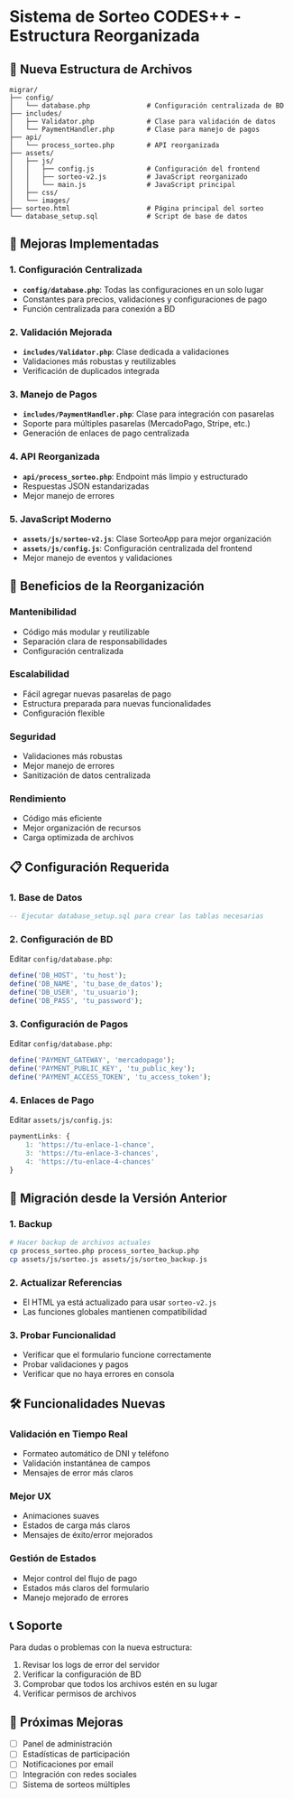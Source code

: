 # Sistema de Sorteo CODES++ - Estructura Reorganizada

## 📁 Nueva Estructura de Archivos

```
migrar/
├── config/
│   └── database.php              # Configuración centralizada de BD
├── includes/
│   ├── Validator.php             # Clase para validación de datos
│   └── PaymentHandler.php        # Clase para manejo de pagos
├── api/
│   └── process_sorteo.php        # API reorganizada
├── assets/
│   ├── js/
│   │   ├── config.js             # Configuración del frontend
│   │   ├── sorteo-v2.js          # JavaScript reorganizado
│   │   └── main.js               # JavaScript principal
│   ├── css/
│   └── images/
├── sorteo.html                   # Página principal del sorteo
└── database_setup.sql            # Script de base de datos
```

## 🔧 Mejoras Implementadas

### 1. **Configuración Centralizada**
- **`config/database.php`**: Todas las configuraciones en un solo lugar
- Constantes para precios, validaciones y configuraciones de pago
- Función centralizada para conexión a BD

### 2. **Validación Mejorada**
- **`includes/Validator.php`**: Clase dedicada a validaciones
- Validaciones más robustas y reutilizables
- Verificación de duplicados integrada

### 3. **Manejo de Pagos**
- **`includes/PaymentHandler.php`**: Clase para integración con pasarelas
- Soporte para múltiples pasarelas (MercadoPago, Stripe, etc.)
- Generación de enlaces de pago centralizada

### 4. **API Reorganizada**
- **`api/process_sorteo.php`**: Endpoint más limpio y estructurado
- Respuestas JSON estandarizadas
- Mejor manejo de errores

### 5. **JavaScript Moderno**
- **`assets/js/sorteo-v2.js`**: Clase SorteoApp para mejor organización
- **`assets/js/config.js`**: Configuración centralizada del frontend
- Mejor manejo de eventos y validaciones

## 🚀 Beneficios de la Reorganización

### **Mantenibilidad**
- Código más modular y reutilizable
- Separación clara de responsabilidades
- Configuración centralizada

### **Escalabilidad**
- Fácil agregar nuevas pasarelas de pago
- Estructura preparada para nuevas funcionalidades
- Configuración flexible

### **Seguridad**
- Validaciones más robustas
- Mejor manejo de errores
- Sanitización de datos centralizada

### **Rendimiento**
- Código más eficiente
- Mejor organización de recursos
- Carga optimizada de archivos

## 📋 Configuración Requerida

### 1. **Base de Datos**
```sql
-- Ejecutar database_setup.sql para crear las tablas necesarias
```

### 2. **Configuración de BD**
Editar `config/database.php`:
```php
define('DB_HOST', 'tu_host');
define('DB_NAME', 'tu_base_de_datos');
define('DB_USER', 'tu_usuario');
define('DB_PASS', 'tu_password');
```

### 3. **Configuración de Pagos**
Editar `config/database.php`:
```php
define('PAYMENT_GATEWAY', 'mercadopago');
define('PAYMENT_PUBLIC_KEY', 'tu_public_key');
define('PAYMENT_ACCESS_TOKEN', 'tu_access_token');
```

### 4. **Enlaces de Pago**
Editar `assets/js/config.js`:
```javascript
paymentLinks: {
    1: 'https://tu-enlace-1-chance',
    3: 'https://tu-enlace-3-chances',
    4: 'https://tu-enlace-4-chances'
}
```

## 🔄 Migración desde la Versión Anterior

### 1. **Backup**
```bash
# Hacer backup de archivos actuales
cp process_sorteo.php process_sorteo_backup.php
cp assets/js/sorteo.js assets/js/sorteo_backup.js
```

### 2. **Actualizar Referencias**
- El HTML ya está actualizado para usar `sorteo-v2.js`
- Las funciones globales mantienen compatibilidad

### 3. **Probar Funcionalidad**
- Verificar que el formulario funcione correctamente
- Probar validaciones y pagos
- Verificar que no haya errores en consola

## 🛠️ Funcionalidades Nuevas

### **Validación en Tiempo Real**
- Formateo automático de DNI y teléfono
- Validación instantánea de campos
- Mensajes de error más claros

### **Mejor UX**
- Animaciones suaves
- Estados de carga más claros
- Mensajes de éxito/error mejorados

### **Gestión de Estados**
- Mejor control del flujo de pago
- Estados más claros del formulario
- Manejo mejorado de errores

## 📞 Soporte

Para dudas o problemas con la nueva estructura:

1. Revisar los logs de error del servidor
2. Verificar la configuración de BD
3. Comprobar que todos los archivos estén en su lugar
4. Verificar permisos de archivos

## 🔄 Próximas Mejoras

- [ ] Panel de administración
- [ ] Estadísticas de participación
- [ ] Notificaciones por email
- [ ] Integración con redes sociales
- [ ] Sistema de sorteos múltiples 